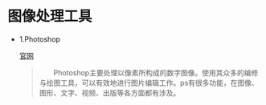 # 图像处理工具

* 1.Photoshop

    [官网](https://www.adobe.com/cn/products/cs6/photoshop.html)
    >　　Photoshop主要处理以像素所构成的数字图像。使用其众多的编修与绘图工具，可以有效地进行图片编辑工作。ps有很多功能，在图像、图形、文字、视频、出版等各方面都有涉及。

